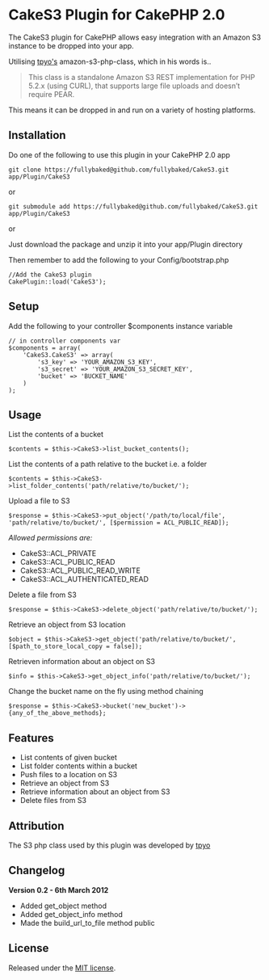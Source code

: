 # CakeS3 Plugin for CakePHP 2.0

The CakeS3 plugin for CakePHP allows easy integration with an Amazon S3 instance to be dropped into your app.  

Utilising [tpyo's](https://github.com/tpyo/amazon-s3-php-class) amazon-s3-php-class, which in his words is..

> This class is a standalone Amazon S3 REST implementation for PHP 5.2.x (using CURL), that supports large file uploads and doesn’t require PEAR.

This means it can be dropped in and run on a variety of hosting platforms.

## Installation

Do one of the following to use this plugin in your CakePHP 2.0 app

	git clone https://fullybaked@github.com/fullybaked/CakeS3.git app/Plugin/CakeS3
	
or

	git submodule add https://fullybaked@github.com/fullybaked/CakeS3.git app/Plugin/CakeS3
	
or

Just download the package and unzip it into your app/Plugin directory


Then remember to add the following to your Config/bootstrap.php

	//Add the CakeS3 plugin
	CakePlugin::load('CakeS3');

## Setup

Add the following to your controller $components instance variable
	
	// in controller components var
	$components = array(
		'CakeS3.CakeS3' => array(
			's3_key' => 'YOUR_AMAZON_S3_KEY',
			's3_secret' => 'YOUR_AMAZON_S3_SECRET_KEY',
			'bucket' => 'BUCKET_NAME'
		)
	);
	
## Usage
	
List the contents of a bucket

	$contents = $this->CakeS3->list_bucket_contents();
	
List the contents of a path relative to the bucket i.e. a folder	

	$contents = $this->CakeS3->list_folder_contents('path/relative/to/bucket/');
	
Upload a file to S3
	
	$response = $this->CakeS3->put_object('/path/to/local/file', 'path/relative/to/bucket/', [$permission = ACL_PUBLIC_READ]);
	
_Allowed permissions are:_

 * CakeS3::ACL\_PRIVATE
 * CakeS3::ACL\_PUBLIC\_READ
 * CakeS3::ACL\_PUBLIC\_READ\_WRITE
 * CakeS3::ACL\_AUTHENTICATED\_READ
	

Delete a file from S3

	$response = $this->CakeS3->delete_object('path/relative/to/bucket/');
	
Retrieve an object from S3 location

	$object = $this->CakeS3->get_object('path/relative/to/bucket/', [$path_to_store_local_copy = false]);
	
Retrieven information about an object on S3

	$info = $this->CakeS3->get_object_info('path/relative/to/bucket/');
	
Change the bucket name on the fly using method chaining	

	$response = $this->CakeS3->bucket('new_bucket')->{any_of_the_above_methods};

## Features

* List contents of given bucket
* List folder contents within a bucket
* Push files to a location on S3 
* Retrieve an object from S3
* Retrieve information about an object from S3
* Delete files from S3

## Attribution

The S3 php class used by this plugin was developed by [tpyo](https://github.com/tpyo/amazon-s3-php-class)

## Changelog

**Version 0.2 - 6th March 2012**

* Added get_object method
* Added get\_object\_info method
* Made the build\_url\_to\_file method public

## License

Released under the [MIT license](http://www.opensource.org/licenses/MIT).
